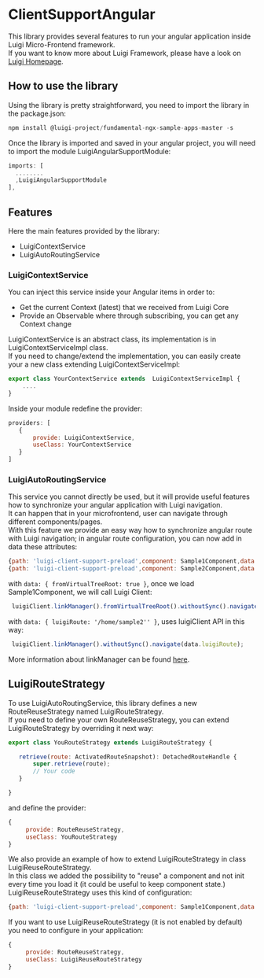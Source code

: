 # ClientSupportAngular

This library provides several features to run your angular application inside Luigi Micro-Frontend framework.  
If you want to know more about Luigi Framework, please have a look on [Luigi Homepage](https://luigi-project.io/).

## How to use the library
Using the library is pretty straightforward, you need to import the library in the package.json:
```javascript
npm install @luigi-project/fundamental-ngx-sample-apps-master -s
```

Once the library is imported and saved in your angular project, you will need to import the module LuigiAngularSupportModule:

```javascript
imports: [
  ........
  ,LuigiAngularSupportModule
],
```

## Features
Here the main features provided by the library:
* LuigiContextService
* LuigiAutoRoutingService

### LuigiContextService
You can inject this service inside your Angular items in order to:
* Get the current Context (latest) that we received from Luigi Core
* Provide an Observable<Context> where through subscribing, you can get any Context change     
    
LuigiContextService is an abstract class, its implementation is in LuigiContextServiceImpl class.  
If you need to change/extend the implementation, you can easily create your a new class extending LuigiContextServiceImpl:

```javascript
export class YourContextService extends  LuigiContextServiceImpl {
    ....    
}

```
Inside your module redefine the provider:
 ```javascript
providers: [
    {
        provide: LuigiContextService,
        useClass: YourContextService
    }
]
 ```
    
### LuigiAutoRoutingService
This service you cannot directly be used, but it will provide useful features how to synchronize your angular application with Luigi navigation.  
It can happen that in your microfrontend, user can navigate through different components/pages.  
With this feature we provide an easy way how to synchronize angular route with Luigi navigation; in angular route configuration, you can now add in data these attributes:

 ```javascript
{path: 'luigi-client-support-preload',component: Sample1Component,data: { fromVirtualTreeRoot: true }}
{path: 'luigi-client-support-preload',component: Sample2Component,data: { luigiRoute: '/home/sample2' }}
 ```

with `data: { fromVirtualTreeRoot: true }`, once we load Sample1Component, we will call Luigi Client:
 ```javascript
  luigiClient.linkManager().fromVirtualTreeRoot().withoutSync().navigate({route url});
 ```
with `data: { luigiRoute: '/home/sample2'' }`, uses luigiClient API in this way:
 ```javascript
  luigiClient.linkManager().withoutSync().navigate(data.luigiRoute);
 ```
More information about linkManager can be found [here](https://docs.luigi-project.io/docs/luigi-client-api/?section=linkmanager).


## LuigiRouteStrategy
To use LuigiAutoRoutingService, this library defines a new RouteReuseStrategy named LuigiRouteStrategy.  
If you need to define your own RouteReuseStrategy, you can extend LuigiRouteStrategy by overriding it next way:

 ```javascript
export class YouRouteStrategy extends LuigiRouteStrategy {

    retrieve(route: ActivatedRouteSnapshot): DetachedRouteHandle {
        super.retrieve(route);
        // Your code
    }

}
 ```
and define the provider:
 ```javascript
 {
      provide: RouteReuseStrategy,
      useClass: YouRouteStrategy
 }
 ```

We also provide an example of how to extend LuigiRouteStrategy in class LuigiReuseRouteStrategy.  
In this class we added the possibility to "reuse" a component and not init every time you load it (it could be useful to keep component state.)  
LuigiReuseRouteStrategy uses this kind of configuration:
 ```javascript
{path: 'luigi-client-support-preload',component: Sample1Component,data: { reuse: true }}
 ```

If you want to use LuigiReuseRouteStrategy (it is not enabled by default) you need to configure in your application:
 ```javascript
 {
      provide: RouteReuseStrategy,
      useClass: LuigiReuseRouteStrategy
 }
 ```




 
 
